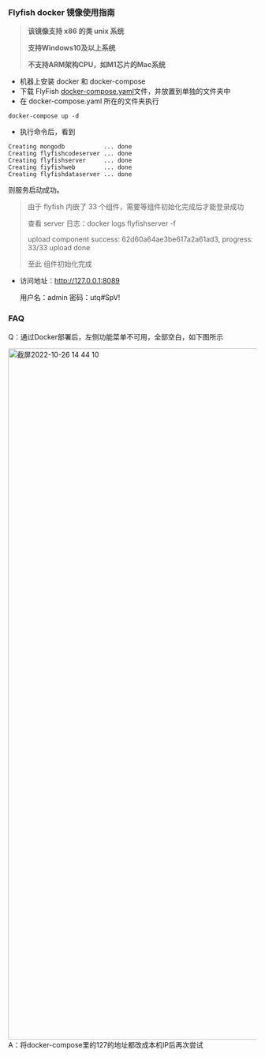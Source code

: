 ### Flyfish docker 镜像使用指南

> **该镜像支持 x86 的类 unix 系统**
> 
> **支持Windows10及以上系统**
> 
> **不支持ARM架构CPU，如M1芯片的Mac系统**

- 机器上安装 docker 和 docker-compose
- 下载 FlyFish [docker-compose.yaml](https://github.com/CloudWise-OpenSource/FlyFish/releases/download/FlyFish-2.2.1/docker-compose.yaml)文件，并放置到单独的文件夹中
- 在 docker-compose.yaml 所在的文件夹执行

```shell
docker-compose up -d
```

- 执行命令后，看到

```shell
Creating mongodb           ... done
Creating flyfishcodeserver ... done
Creating flyfishserver     ... done
Creating fiyfishweb        ... done
Creating flyfishdataserver ... done
```

则服务启动成功。

> 由于 flyfish 内嵌了 33 个组件，需要等组件初始化完成后才能登录成功
>
> 查看 server 日志：docker logs flyfishserver -f
>
> upload component success: 62d60a64ae3be617a2a61ad3, progress: 33/33
> upload done
>
> 至此 组件初始化完成

- 访问地址：http://127.0.0.1:8089

  用户名：admin 密码：utq#SpV!
  
### FAQ

Q：通过Docker部署后，左侧功能菜单不可用，全部空白，如下图所示

<img width="1401" alt="截屏2022-10-26 14 44 10" src="https://user-images.githubusercontent.com/21328793/197953835-d1216106-2a4a-412c-a5c1-21ed54f644a1.png">
A：将docker-compose里的127的地址都改成本机IP后再次尝试
